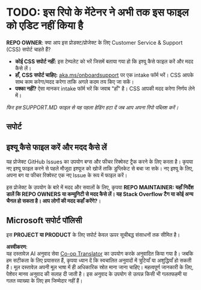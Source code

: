 <!--
CO_OP_TRANSLATOR_METADATA:
{
  "original_hash": "50518c351b4501f2649aeaba31c2592e",
  "translation_date": "2025-07-12T07:29:00+00:00",
  "source_file": "SUPPORT.md",
  "language_code": "hi"
}
-->
# TODO: इस रिपो के मेंटेनर ने अभी तक इस फाइल को एडिट नहीं किया है

**REPO OWNER**: क्या आप इस प्रोडक्ट/प्रोजेक्ट के लिए Customer Service & Support (CSS) सपोर्ट चाहते हैं?

- **कोई CSS सपोर्ट नहीं:** इस टेम्पलेट को भरें जिसमें बताया गया हो कि इश्यू कैसे फाइल करें और मदद कैसे लें।
- **हाँ, CSS सपोर्ट चाहिए:** [aka.ms/onboardsupport](https://aka.ms/onboardsupport) पर एक intake फॉर्म भरें। CSS आपके साथ काम करेगा/मदद करेगा ताकि अगले कदम तय किए जा सकें।
- **पक्का नहीं?** ऐसा मानकर intake फॉर्म भरें कि जवाब "हाँ" है। CSS आपकी मदद करेगा निर्णय लेने में।

*फिर इस SUPPORT.MD फाइल से यह पहला हेडिंग हटा दें जब आप अपना रिपो पब्लिश करें।*

## सपोर्ट

## इश्यू कैसे फाइल करें और मदद कैसे लें  

यह प्रोजेक्ट GitHub Issues का उपयोग बग्स और फीचर रिक्वेस्ट ट्रैक करने के लिए करता है। कृपया नए इश्यू फाइल करने से पहले मौजूदा इश्यूज को खोजें ताकि डुप्लिकेट से बचा जा सके। नए इश्यू के लिए, अपना बग या फीचर रिक्वेस्ट एक नए Issue के रूप में फाइल करें।

इस प्रोजेक्ट के उपयोग के बारे में मदद और सवालों के लिए, कृपया **REPO MAINTAINER: यहाँ निर्देश डालें कि REPO OWNERS या कम्युनिटी से मदद कैसे लें। यह Stack Overflow टैग या कोई अन्य चैनल हो सकता है। आप लोगों की मदद कहाँ करेंगे?**।

## Microsoft सपोर्ट पॉलिसी  

इस **PROJECT या PRODUCT** के लिए सपोर्ट केवल ऊपर सूचीबद्ध संसाधनों तक सीमित है।

**अस्वीकरण**:  
यह दस्तावेज़ AI अनुवाद सेवा [Co-op Translator](https://github.com/Azure/co-op-translator) का उपयोग करके अनुवादित किया गया है। जबकि हम सटीकता के लिए प्रयासरत हैं, कृपया ध्यान दें कि स्वचालित अनुवादों में त्रुटियाँ या अशुद्धियाँ हो सकती हैं। मूल दस्तावेज़ अपनी मूल भाषा में ही अधिकारिक स्रोत माना जाना चाहिए। महत्वपूर्ण जानकारी के लिए, पेशेवर मानव अनुवाद की सलाह दी जाती है। इस अनुवाद के उपयोग से उत्पन्न किसी भी गलतफहमी या गलत व्याख्या के लिए हम जिम्मेदार नहीं हैं।